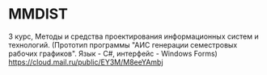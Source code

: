 # MMDIST
 3 курс, Методы и средства проектирования информационных систем и технологий. (Прототип программы "АИС генерации семестровых рабочих графиков". Язык - С#, интерфейс - Windows Forms)  
https://cloud.mail.ru/public/EY3M/M8eeYAmbj
